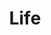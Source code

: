 ---
layout: page
title: Life
nav: true
nav_order: 6
dropdown: true
children: 
    - title: Kitty
      # permalink: /publications/
    # - title: divider
    - title: World
      # permalink: /projects/
---